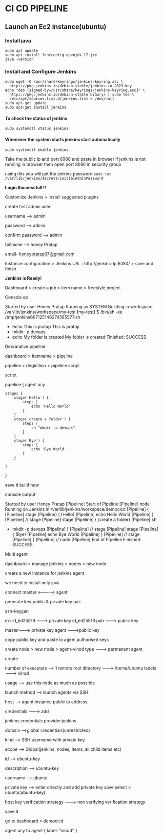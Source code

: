 # CI CD PIPELINE

## Launch an Ec2 instance(ubuntu)

### Install java
```
sudo apt update
sudo apt install fontconfig openjdk-17-jre
java -version
```
### Install and Configure Jenkins 

```
sudo wget -O /usr/share/keyrings/jenkins-keyring.asc \
  https://pkg.jenkins.io/debian-stable/jenkins.io-2023.key
echo "deb [signed-by=/usr/share/keyrings/jenkins-keyring.asc]" \
  https://pkg.jenkins.io/debian-stable binary/ | sudo tee \
  /etc/apt/sources.list.d/jenkins.list > /dev/null
sudo apt-get update
sudo apt-get install jenkins
```

#### To check the status of jenkins
```
sudo systemctl status jenkins 
```
#### Whenever the system starts jenkins start automatically
```
sudo systemctl enable jenkins
```

Take the public ip and port 8080 and paste in browser
if jenkins is not running in browser then open port 8080 in security group

using this you will get the jenkins password
`sudo cat /var/lib/jenkins/secrets/initialAdminPassword`

**Login Successfull !!**

Customize Jenkins > Install suggested plugins

create first admin user

username --> admin

password --> admin

confirm password --> admin

fullname --> honey Pratap

email- honeypratap07@gmail.com

Instance configuration > Jenkins URL : http://jenkins-Ip:8080/ > save and finish

**Jenkins is Ready!**

Dashboard > create a job > item name > freestyle project


Console op

Started by user Honey Pratap
Running as SYSTEM
Building in workspace /var/lib/jenkins/workspace/my-test
[my-test] $ /bin/sh -xe /tmp/jenkins667125148274585577.sh
+ echo This is pratap
This is pratap
+ mkdir -p devops
+ echo My folder is created
My folder is created
Finished: SUCCESS


Decrarative pipeline

dashboard > itemname > pipeline

pipeline > deginition > pipeline script

script

pipeline {
    agent any

    stages {
        stage('Hello') {
            steps {
                echo 'Hello World'
            }
        }
        stage('create a folder') {
            steps {
                sh "mkdir -p devops"
            }
        }
        stage('Bye') {
            steps {
                echo 'Bye World'
            }
        }
                
    }
}


save it 
build now


console output

Started by user Honey Pratap
[Pipeline] Start of Pipeline
[Pipeline] node
Running on Jenkins in /var/lib/jenkins/workspace/democicd
[Pipeline] {
[Pipeline] stage
[Pipeline] { (Hello)
[Pipeline] echo
Hello World
[Pipeline] }
[Pipeline] // stage
[Pipeline] stage
[Pipeline] { (create a folder)
[Pipeline] sh
+ mkdir -p devops
[Pipeline] }
[Pipeline] // stage
[Pipeline] stage
[Pipeline] { (Bye)
[Pipeline] echo
Bye World
[Pipeline] }
[Pipeline] // stage
[Pipeline] }
[Pipeline] // node
[Pipeline] End of Pipeline
Finished: SUCCESS


Multi agent

dashboard > manage jenkins > nodes > new node

create a new instance for jenkins agent

we need to install only java

connect master <-----> agent

generate key public & private key pair

ssh-keygen

ex: id_ed25519 ---> private key
id_ed25519.pub ---> public key

master---> private key
agent --->public key

copy public key and paste to agent authorised keys

create node > new node > agent-vinod
type ---> permanent agent

create

number of executers --> 1
remote root directory ---> /home/ubuntu
labels ---> vinod

usage --> use this node as much as possible

launch method --> launch agents via SSH

host --> agent instance public ip address

credentials ---> add

jenkins credentials provider:jenkins

domain -->global credentials(unrestricted)

kind --> SSH username with private key

scope --> Global(jenkins, nodes, items, all child items etc)

id --> ubuntu-key

description --> ubuntu-key

username --> ubuntu

private key --> enter directly and add private key
save 
select > ubuntu(ubuntu-key)

host key verification strategy ---> non verifying verification strategy

save it

go to dashboard > democicd 

agent any to agent { label: "vinod" }
